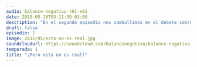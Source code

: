 ```yaml
---
audio: balance-negativo-t01-e02
date: 2015-05-18T03:11:59-03:00
description: "En el segundo episodio nos zambullimos en el debate sobre el realismo en las películas de superhéroes, su prestigio y cómo afecta a otras del género. Y como siempre nuestro bloque de recomendaciones con lo que estuvimos viendo, leyendo y escuchando."
draft: false
episodio: 2
image: 2015/05/esto-no-es-real.jpg
soundcloudurl: https://soundcloud.com/balancenegativo/balance-negativo-t01-e02
temporada: 1
title: "¡Pero esto no es real!"
---
```


